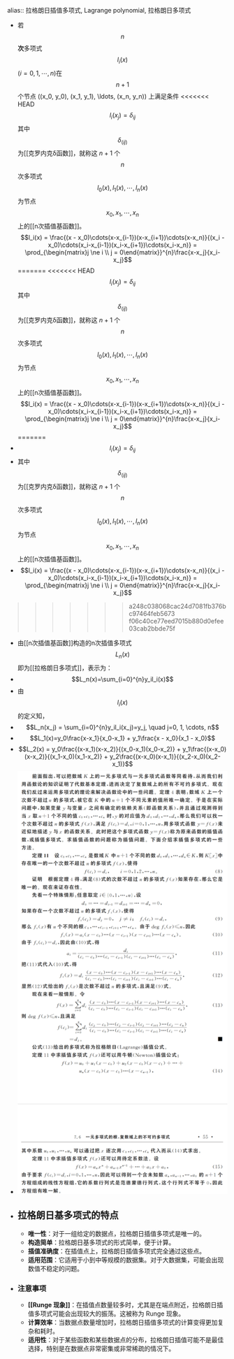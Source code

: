 alias:: 拉格朗日插值多项式, Lagrange polynomial, 拉格朗日多项式

- 若$$n$$**次**多项式$$l_i(x)$$$(i=0,1,\cdots,n)$在$$n+1$$个节点 \((x_0, y_0), (x_1, y_1), \ldots, (x_n, y_n)\) 上满足条件
<<<<<<< HEAD
  $$l_i(x_j) = \delta_{ij}$$
  其中$$\delta_(ij)$$为[[克罗内克δ函数]]，就称这 $n+1$ 个$$n$$次多项式$$l_0(x), l_1(x),\cdots, l_n(x)$$为节点$$x_0, x_1, \cdots, x_n$$上的[[n次插值基函数]]。
  $$l_i(x) = \frac{(x - x_0)\cdots(x-x_{i-1})(x-x_{i+1})\cdots(x-x_n)}{(x_i - x_0)\cdots(x_i-x_{i-1})(x_i-x_{i+1})\cdots(x_i-x_n)} = \prod_{\begin{matrix}j \ne i \\ j = 0\end{matrix}}^{n}\frac{x-x_j}{x_i-x_j}$$
=======
<<<<<<< HEAD
  $$l_i(x_j) = \delta_{ij}$$
  其中$$\delta_(ij)$$为[[克罗内克δ函数]]，就称这 $n+1$ 个$$n$$次多项式$$l_0(x), l_1(x),\cdots, l_n(x)$$为节点$$x_0, x_1, \cdots, x_n$$上的[[n次插值基函数]]。
  $$l_i(x) = \frac{(x - x_0)\cdots(x-x_{i-1})(x-x_{i+1})\cdots(x-x_n)}{(x_i - x_0)\cdots(x_i-x_{i-1})(x_i-x_{i+1})\cdots(x_i-x_n)} = \prod_{\begin{matrix}j \ne i \\ j = 0\end{matrix}}^{n}\frac{x-x_j}{x_i-x_j}$$
=======
- $$l_i(x_j) = \delta_{ij}$$
- 其中$$\delta_(ij)$$为[[克罗内克δ函数]]，就称这 $n+1$ 个$$n$$次多项式$$l_0(x), l_1(x),\cdots, l_n(x)$$为节点$$x_0, x_1, \cdots, x_n$$上的[[n次插值基函数]]。
- $$l_i(x) = \frac{(x - x_0)\cdots(x-x_{i-1})(x-x_{i+1})\cdots(x-x_n)}{(x_i - x_0)\cdots(x_i-x_{i-1})(x_i-x_{i+1})\cdots(x_i-x_n)} = \prod_{\begin{matrix}j \ne i \\ j = 0\end{matrix}}^{n}\frac{x-x_j}{x_i-x_j}$$
>>>>>>> a248c038068cac24d7081fb376bc97464feb5673
>>>>>>> f06c40ce77eed7015b880d0efee03cab2bbde75f
- 由[[n次插值基函数]]构造的n次插值多项式$$L_n(x)$$即为[[拉格朗日多项式]]，表示为：
- $$L_n(x)=\sum_{i=0}^{n}y_il_i(x)$$
- 由$$l_i(x)$$的定义知，
- $$L_n(x_j) = \sum_{i=0}^{n}y_il_i(x_j)=y_j, \quad j=0, 1, \cdots, n$$
- $$L_1(x)=y_0\frac{x-x_1}{x_0-x_1} + y_1\frac{x - x_0}{x_1 - x_0}$$
- $$L_2(x) = y_0\frac{(x-x_1)(x-x_2)}{(x_0-x_1)(x_0-x_2)} + y_1\frac{(x-x_0)(x-x_2)}{(x_1-x_0)(x_1-x_2)} + y_2\frac{(x-x_0)(x-x_1)}{(x_2-x_0)(x_2-x_1)}$$
- ![image.png](../assets/image_1702317886102_0.png)
- ## 拉格朗日基多项式的特点
	- **唯一性**：对于一组给定的数据点，拉格朗日插值多项式是唯一的。
	- **构造简单**：拉格朗日基多项式的形式简单，便于计算。
	- **插值准确度**：在插值点上，拉格朗日插值多项式完全通过这些点。
	- **适用范围**：它适用于小到中等规模的数据集。对于大数据集，可能会出现数值不稳定的问题。
- ### 注意事项
	- **[[Runge 现象]]**：在插值点数量较多时，尤其是在端点附近，拉格朗日插值多项式可能会出现较大的振荡。这被称为 Runge 现象。
	- **计算效率**：当数据点数量增加时，拉格朗日插值多项式的计算变得更加复杂和耗时。
	- **适用性**：对于某些函数和某些数据点的分布，拉格朗日插值可能不是最佳选择，特别是在数据点非常密集或非常稀疏的情况下。